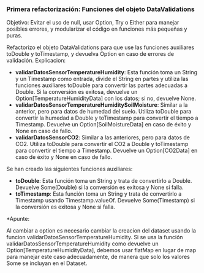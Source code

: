 ### Primera refactorización: Funciones del objeto DataValidations

Objetivo:  Evitar el uso de null, usar Option, Try o Either para manejar posibles errores, y modularizar el código en 
funciones más pequeñas y puras.

Refactorizo el objeto DataValidations para que use las funciones auxiliares toDouble y toTimestamp, y devuelva Option 
en caso de errores de validación. Explicacion:

- **validarDatosSensorTemperatureHumidity**: Esta función toma un String y un Timestamp como entrada, divide el String 
en partes y utiliza las funciones auxiliares toDouble para convertir las partes adecuadas a Double. Si la conversión es 
exitosa, devuelve un Option[TemperatureHumidityData] con los datos; si no, devuelve None.
- **validarDatosSensorTemperatureHumiditySoilMoisture**: Similar a la anterior, pero para datos de humedad del suelo. 
Utiliza toDouble para convertir la humedad a Double y toTimestamp para convertir el tiempo a Timestamp. 
Devuelve un Option[SoilMoistureData] en caso de éxito y None en caso de fallo.
- **validarDatosSensorCO2**: Similar a las anteriores, pero para datos de CO2. Utiliza toDouble para convertir el CO2 a 
Double y toTimestamp para convertir el tiempo a Timestamp. Devuelve un Option[CO2Data] en caso de éxito y None en 
caso de fallo.

Se han creado las siguientes funciones auxiliares:

- **toDouble**: Esta función toma un String y trata de convertirlo a Double. Devuelve Some(Double) si la conversión 
es exitosa y None si falla.
- **toTimestamp**: Esta función toma un String y trata de convertirlo a Timestamp usando Timestamp.valueOf. 
Devuelve Some(Timestamp) si la conversión es exitosa y None si falla.


*Apunte:

Al cambiar a option es necesario cambiar la creacion del dataset usando la funcion validarDatosSensorTemperatureHumidity.
Si se usa la función validarDatosSensorTemperatureHumidity como devuelve un Option[TemperatureHumidityData], 
debemos usar flatMap en lugar de map para manejar este caso adecuadamente, de manera que solo los valores Some se incluyan en el Dataset.